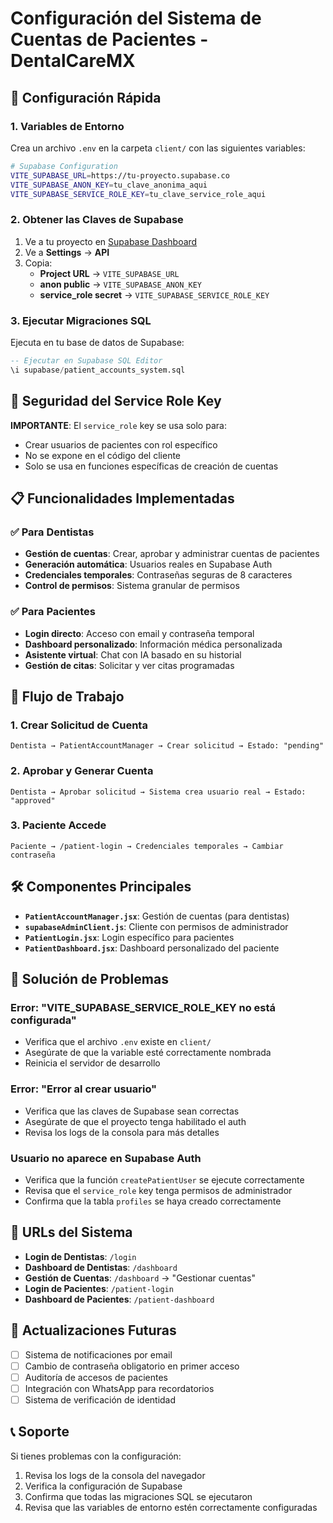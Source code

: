 # Configuración del Sistema de Cuentas de Pacientes - DentalCareMX

## 🚀 Configuración Rápida

### 1. Variables de Entorno

Crea un archivo `.env` en la carpeta `client/` con las siguientes variables:

```bash
# Supabase Configuration
VITE_SUPABASE_URL=https://tu-proyecto.supabase.co
VITE_SUPABASE_ANON_KEY=tu_clave_anonima_aqui
VITE_SUPABASE_SERVICE_ROLE_KEY=tu_clave_service_role_aqui
```

### 2. Obtener las Claves de Supabase

1. Ve a tu proyecto en [Supabase Dashboard](https://app.supabase.com)
2. Ve a **Settings** → **API**
3. Copia:
   - **Project URL** → `VITE_SUPABASE_URL`
   - **anon public** → `VITE_SUPABASE_ANON_KEY`
   - **service_role secret** → `VITE_SUPABASE_SERVICE_ROLE_KEY`

### 3. Ejecutar Migraciones SQL

Ejecuta en tu base de datos de Supabase:

```sql
-- Ejecutar en Supabase SQL Editor
\i supabase/patient_accounts_system.sql
```

## 🔐 Seguridad del Service Role Key

**IMPORTANTE**: El `service_role` key se usa solo para:
- Crear usuarios de pacientes con rol específico
- No se expone en el código del cliente
- Solo se usa en funciones específicas de creación de cuentas

## 📋 Funcionalidades Implementadas

### ✅ Para Dentistas
- **Gestión de cuentas**: Crear, aprobar y administrar cuentas de pacientes
- **Generación automática**: Usuarios reales en Supabase Auth
- **Credenciales temporales**: Contraseñas seguras de 8 caracteres
- **Control de permisos**: Sistema granular de permisos

### ✅ Para Pacientes
- **Login directo**: Acceso con email y contraseña temporal
- **Dashboard personalizado**: Información médica personalizada
- **Asistente virtual**: Chat con IA basado en su historial
- **Gestión de citas**: Solicitar y ver citas programadas

## 🚀 Flujo de Trabajo

### 1. Crear Solicitud de Cuenta
```
Dentista → PatientAccountManager → Crear solicitud → Estado: "pending"
```

### 2. Aprobar y Generar Cuenta
```
Dentista → Aprobar solicitud → Sistema crea usuario real → Estado: "approved"
```

### 3. Paciente Accede
```
Paciente → /patient-login → Credenciales temporales → Cambiar contraseña
```

## 🛠️ Componentes Principales

- **`PatientAccountManager.jsx`**: Gestión de cuentas (para dentistas)
- **`supabaseAdminClient.js`**: Cliente con permisos de administrador
- **`PatientLogin.jsx`**: Login específico para pacientes
- **`PatientDashboard.jsx`**: Dashboard personalizado del paciente

## 🔧 Solución de Problemas

### Error: "VITE_SUPABASE_SERVICE_ROLE_KEY no está configurada"
- Verifica que el archivo `.env` existe en `client/`
- Asegúrate de que la variable esté correctamente nombrada
- Reinicia el servidor de desarrollo

### Error: "Error al crear usuario"
- Verifica que las claves de Supabase sean correctas
- Asegúrate de que el proyecto tenga habilitado el auth
- Revisa los logs de la consola para más detalles

### Usuario no aparece en Supabase Auth
- Verifica que la función `createPatientUser` se ejecute correctamente
- Revisa que el `service_role` key tenga permisos de administrador
- Confirma que la tabla `profiles` se haya creado correctamente

## 📱 URLs del Sistema

- **Login de Dentistas**: `/login`
- **Dashboard de Dentistas**: `/dashboard`
- **Gestión de Cuentas**: `/dashboard` → "Gestionar cuentas"
- **Login de Pacientes**: `/patient-login`
- **Dashboard de Pacientes**: `/patient-dashboard`

## 🔄 Actualizaciones Futuras

- [ ] Sistema de notificaciones por email
- [ ] Cambio de contraseña obligatorio en primer acceso
- [ ] Auditoría de accesos de pacientes
- [ ] Integración con WhatsApp para recordatorios
- [ ] Sistema de verificación de identidad

## 📞 Soporte

Si tienes problemas con la configuración:
1. Revisa los logs de la consola del navegador
2. Verifica la configuración de Supabase
3. Confirma que todas las migraciones SQL se ejecutaron
4. Revisa que las variables de entorno estén correctamente configuradas
